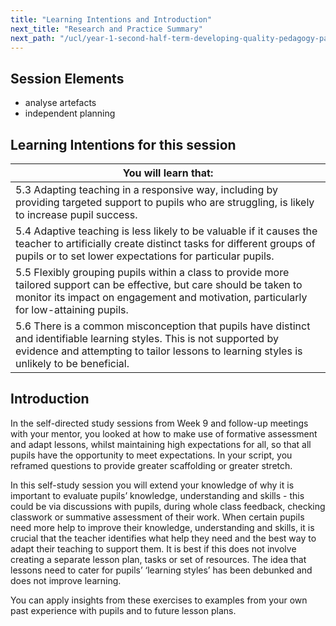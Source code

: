 ```yaml
---
title: "Learning Intentions and Introduction"
next_title: "Research and Practice Summary"
next_path: "/ucl/year-1-second-half-term-developing-quality-pedagogy-part-2/spring-week-3-ect-research-and-practice-summary"
---
```


## Session Elements

- analyse artefacts
- independent planning

## Learning Intentions for this session

| You will learn that:                                                                                                                                                                                                |
| ------------------------------------------------------------------------------------------------------------------------------------------------------------------------------------------------------------------- |
| 5.3 Adapting teaching in a responsive way, including by providing targeted support to pupils who are struggling, is likely to increase pupil success.                                                               |
| 5.4 Adaptive teaching is less likely to be valuable if it causes the teacher to artificially create distinct tasks for different groups of pupils or to set lower expectations for particular pupils.               |
| 5.5 Flexibly grouping pupils within a class to provide more tailored support can be effective, but care should be taken to monitor its impact on engagement and motivation, particularly for low-attaining pupils.  |
| 5.6 There is a common misconception that pupils have distinct and identifiable learning styles. This is not supported by evidence and attempting to tailor lessons to learning styles is unlikely to be beneficial. |

## Introduction

In the self-directed study sessions from Week 9 and follow-up meetings with your mentor, you looked at how to make use of formative assessment and adapt lessons, whilst maintaining high expectations for all, so that all pupils have the opportunity to meet expectations. In your script, you reframed questions to provide greater scaffolding or greater stretch.

In this self-study session you will extend your knowledge of why it is important to evaluate pupils’ knowledge, understanding and skills - this could be via discussions with pupils, during whole class feedback, checking classwork or summative assessment of their work. When certain pupils need more help to improve their knowledge, understanding and skills, it is crucial that the teacher identifies what help they need and the best way to adapt their teaching to support them. It is best if this does not involve creating a separate lesson plan, tasks or set of resources. The idea that lessons need to cater for pupils’ ‘learning styles’ has been debunked and does not improve learning.

You can apply insights from these exercises to examples from your own past experience with pupils and to future lesson plans.
